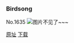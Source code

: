 ### Birdsong
No.1635
![图片不见了~~~](https://imgs.xkcd.com/comics/birdsong.png)

[原址](https://xkcd.com//1635) [下载](https://imgs.xkcd.com/comics/birdsong.png)

